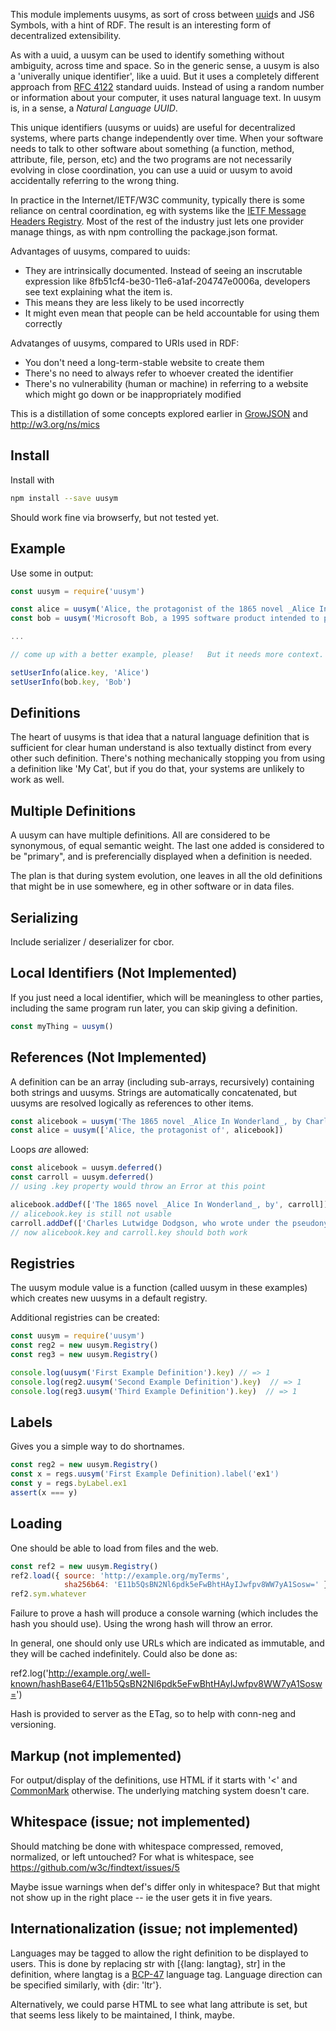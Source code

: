 This module implements uusyms, as sort of cross between [uuid](https://en.wikipedia.org/wiki/Universally_unique_identifier)s and JS6 Symbols, with a hint of RDF.  The result is an interesting form of decentralized extensibility.

As with a uuid, a uusym can be used to identify something without ambiguity, across time and space.  So in the generic sense, a uusym is also a 'univerally unique identifier', like a uuid.  But it uses a completely different approach from [RFC 4122](https://tools.ietf.org/html/rfc4122) standard uuids.  Instead of using a random number or information about your computer, it uses natural language text.    In uusym is, in a sense, a *Natural Language UUID*.

This unique identifiers (uusyms or uuids) are useful for decentralized systems, where parts change independently over time. When your software needs to talk to other software about something (a function, method, attribute, file, person, etc) and the two programs are not necessarily evolving in close coordination, you can use a uuid or uusym to avoid accidentally referring to the wrong thing.

In practice in the Internet/IETF/W3C community, typically there is some reliance on central coordination, eg with systems like the [IETF Message Headers Registry](http://www.iana.org/assignments/message-headers/message-headers.xhtml).   Most of the rest of the industry just lets one provider manage things, as with npm controlling the package.json format.

Advantages of uusyms, compared to uuids:

* They are intrinsically documented.  Instead of seeing an inscrutable expression like 8fb51cf4-be30-11e6-a1af-204747e0006a, developers see text explaining what the item is.
* This means they are less likely to be used incorrectly
* It might even mean that people can be held accountable for using them correctly

Advatanges of uusyms, compared to URIs used in RDF:

* You don't need a long-term-stable website to create them
* There's no need to always refer to whoever created the identifier
* There's no vulnerability (human or machine) in referring to a website which might go down or be inappropriately modified


This is a distillation of some concepts explored earlier in [GrowJSON](https://decentralyze.com/2014/06/30/growjson/) and http://w3.org/ns/mics

## Install

Install with
```sh
npm install --save uusym
```

Should work fine via browserfy, but not tested yet.

## Example

Use some in output:


```js
const uusym = require('uusym')

const alice = uusym('Alice, the protagonist of the 1865 novel _Alice In Wonderland_, by Lewis Carroll.')
const bob = uusym('Microsoft Bob, a 1995 software product intended to provide a more user-friendly interface to Microsoft Windows.')

...

// come up with a better example, please!   But it needs more context.

setUserInfo(alice.key, 'Alice')
setUserInfo(bob.key, 'Bob')
```

## Definitions

The heart of uusyms is that idea that a natural language definition
that is sufficient for clear human understand is also textually
distinct from every other such definition.  There's nothing
mechanically stopping you from using a definition like 'My Cat', but
if you do that, your systems are unlikely to work as well.

## Multiple Definitions

A uusym can have multiple definitions.  All are considered to be
synonymous, of equal semantic weight.  The last one added is
considered to be "primary", and is preferencially displayed when a
definition is needed.

The plan is that during system evolution, one leaves in all the old
definitions that might be in use somewhere, eg in other software or in
data files.

## Serializing

Include serializer / deserializer for cbor.

## Local Identifiers (Not Implemented)

If you just need a local identifier, which will be meaningless to
other parties, including the same program run later, you can skip
giving a definition.


```js
const myThing = uusym()
```

## References (Not Implemented)

A definition can be an array (including sub-arrays, recursively)
containing both strings and uusyms.  Strings are automatically
concatenated, but uusyms are resolved logically as references to other
items.

```js
const alicebook = uusym('The 1865 novel _Alice In Wonderland_, by Charles Lutwidge Dodgson, writing under the pseudonym Lewis Carroll')
const alice = uusym(['Alice, the protagonist of', alicebook])
```

Loops _are_ allowed:


```js
const alicebook = uusym.deferred()
const carroll = uusym.deferred()
// using .key property would throw an Error at this point

alicebook.addDef(['The 1865 novel _Alice In Wonderland_, by', carroll])
// alicebook.key is still not usable
carroll.addDef(['Charles Lutwidge Dodgson, who wrote under the pseudonym Lewis Carroll, famous author of', alicebook])
// now alicebook.key and carroll.key should both work
```

## Registries

The uusym module value is a function (called uusym in these examples)
which creates new uusyms in a default registry.

Additional registries can be created:

```js
const uusym = require('uusym')
const reg2 = new uusym.Registry()
const reg3 = new uusym.Registry()

console.log(uusym('First Example Definition').key) // => 1
console.log(reg2.uusym('Second Example Definition').key)  // => 1
console.log(reg3.uusym('Third Example Definition').key)  // => 1
```

## Labels

Gives you a simple way to do shortnames.

```js
const reg2 = new uusym.Registry()
const x = regs.uusym('First Example Definition).label('ex1')
const y = regs.byLabel.ex1
assert(x === y)
```

## Loading

One should be able to load from files and the web.

```js
const ref2 = new uusym.Registry()
ref2.load({ source: 'http://example.org/myTerms',
            sha256b64: 'E11b5QsBN2Nl6pdk5eFwBhtHAyIJwfpv8WW7yA1Sosw=' })
ref2.sym.whatever  
```

Failure to prove a hash will produce a console warning (which includes the hash you should use).   Using the wrong hash will throw an error.

In general, one should only use URLs which are indicated as immutable, and they will be cached indefinitely.  Could also be done as:

ref2.log('http://example.org/.well-known/hashBase64/E11b5QsBN2Nl6pdk5eFwBhtHAyIJwfpv8WW7yA1Sosw=')

Hash is provided to server as the ETag, so to help with conn-neg and versioning.

## Markup (not implemented)

For output/display of the definitions, use HTML if it starts with '<'
and [CommonMark](http://commonmark.org/) otherwise.  The underlying matching system doesn't
care.

## Whitespace (issue; not implemented)

Should matching be done with whitespace compressed, removed,
normalized, or left untouched?  For what is whitespace, see
https://github.com/w3c/findtext/issues/5

Maybe issue warnings when def's differ only in whitespace?  But that
might not show up in the right place -- ie the user gets it in five
years.

## Internationalization (issue; not implemented)

Languages may be tagged to allow the right definition to be displayed
to users.  This is done by replacing str with [{lang: langtag}, str]
in the definition, where langtag is a [BCP-47](https://tools.ietf.org/html/bcp47) language tag.  Language
direction can be specified similarly, with {dir: 'ltr'}.

Alternatively, we could parse HTML to see what lang attribute is set,
but that seems less likely to be maintained, I think, maybe.


[uuid]: https://en.wikipedia.org/wiki/Universally_unique_identifier
[RFC 4122]: https://tools.ietf.org/html/rfc4122
[1]: http://www.iana.org/assignments/message-headers/message-headers.xhtml
[GrowJSON]: https://decentralyze.com/2014/06/30/growjson/
[BCP-47]: https://tools.ietf.org/html/bcp47
[CommonMark]: http://commonmark.org/